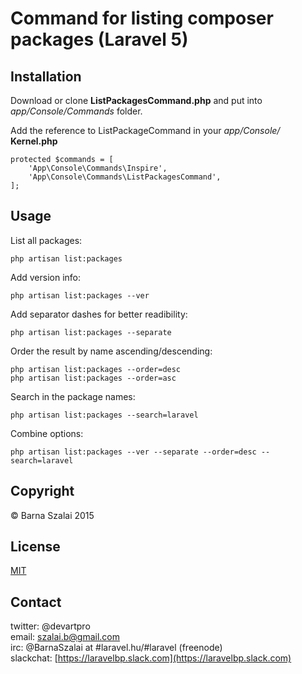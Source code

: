 # Command for listing composer packages (Laravel 5)

## Installation

Download or clone __ListPackagesCommand.php__ and put into _app/Console/Commands_ folder.

Add the reference to ListPackageCommand in your _app/Console/_ __Kernel.php__
```
protected $commands = [
	'App\Console\Commands\Inspire',
	'App\Console\Commands\ListPackagesCommand',
];
```

## Usage

List all packages:
```
php artisan list:packages
```

Add version info:
```
php artisan list:packages --ver
```

Add separator dashes for better readibility:
```
php artisan list:packages --separate
```

Order the result by name ascending/descending:
```
php artisan list:packages --order=desc
php artisan list:packages --order=asc
```

Search in the package names:
```
php artisan list:packages --search=laravel
```

Combine options:
```
php artisan list:packages --ver --separate --order=desc --search=laravel
```

## Copyright

&copy; Barna Szalai 2015

## License

[MIT](http://opensource.org/licenses/MIT)

## Contact

twitter: @devartpro  
email: <szalai.b@gmail.com>  
irc: @BarnaSzalai at #laravel.hu/#laravel (freenode)  
slackchat: [https://laravelbp.slack.com](https://laravelbp.slack.com)